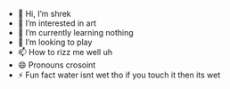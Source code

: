 - 👋 Hi, I’m shrek
- 👀 I’m interested in art
- 🌱 I’m currently learning nothing
- 💞️ I’m looking to play
- 📫 How to rizz me well uh
- 😄 Pronouns crosoint
- ⚡ Fun fact water isnt wet tho if you touch it then its wet

<!---
RedyTheArtist/RedyTheArtist is a ✨ special ✨ repository because its `README.md` (this file) appears on your GitHub profile.
You can click the Preview link to take a look at your changes.
--->
